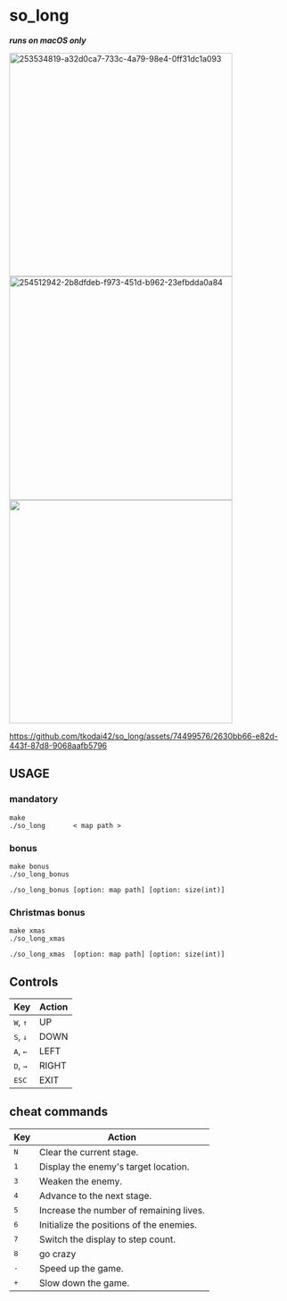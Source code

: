 # so_long
***runs on macOS only***


<img height="400" alt="253534819-a32d0ca7-733c-4a79-98e4-0ff31dc1a093" src="https://github.com/tkodai42/so_long/assets/74499576/d75766f8-3a56-4d1a-a47a-edff3c82c933">
<img height="400" alt="254512942-2b8dfdeb-f973-451d-b962-23efbdda0a84" src="https://github.com/tkodai42/so_long/assets/74499576/a55f2773-9e79-4fed-80bc-34cb2fbd60c3">
<img height="400" src="https://github.com/tkodai42/so_long/assets/74499576/21e5fc06-f5fa-4b14-956d-69d2480846a0">


https://github.com/tkodai42/so_long/assets/74499576/2630bb66-e82d-443f-87d8-9068aafb5796




## USAGE
### mandatory
```
make
./so_long       < map path >
```
### bonus
```
make bonus
./so_long_bonus
```
```
./so_long_bonus [option: map path] [option: size(int)]
```
### Christmas bonus
```
make xmas
./so_long_xmas
```
```
./so_long_xmas  [option: map path] [option: size(int)]
```
## Controls
 
| Key | Action |
|---|---|
| <kbd>W</kbd>, <kbd>↑</kbd>| UP |
| <kbd>S</kbd>, <kbd>↓</kbd>| DOWN |
| <kbd>A</kbd>, <kbd>←</kbd>| LEFT |
| <kbd>D</kbd>, <kbd>→</kbd>| RIGHT |
| <kbd>ESC</kbd>| EXIT |


## cheat commands

| Key | Action |
|---|---|
| <kbd>N</kbd> | Clear the current stage. |
| <kbd>1</kbd> | Display the enemy's target location. |
| <kbd>3</kbd> | Weaken the enemy. |
| <kbd>4</kbd> | Advance to the next stage. |
| <kbd>5</kbd> | Increase the number of remaining lives. |
| <kbd>6</kbd> | Initialize the positions of the enemies. |
| <kbd>7</kbd> | Switch the display to step count. |
| <kbd>8</kbd> | go crazy |
| <kbd>-</kbd> | Speed up the game. |
| <kbd>+</kbd> | Slow down the game. |
